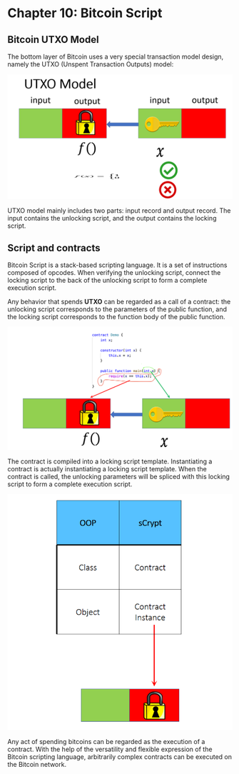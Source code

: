 # Chapter 10: Bitcoin Script

## Bitcoin UTXO Model

The bottom layer of Bitcoin uses a very special transaction model design, namely the UTXO (Unspent Transaction Outputs) model:

![UTXO](../../../../images/02.png)

UTXO model mainly includes two parts: input record and output record. The input contains the unlocking script, and the output contains the locking script.

## Script and contracts

Bitcoin Script is a stack-based scripting language. It is a set of instructions composed of opcodes. When verifying the unlocking script, connect the locking script to the back of the unlocking script to form a complete execution script.

Any behavior that spends **UTXO** can be regarded as a call of a contract: the unlocking script corresponds to the parameters of the public function, and the locking script corresponds to the function body of the public function.

![UTXO](../../../../images/01.png)

The contract is compiled into a locking script template. Instantiating a contract is actually instantiating a locking script template. When the contract is called, the unlocking parameters will be spliced with this locking script to form a complete execution script.

![UTXO](../../../../images/03.png)


Any act of spending bitcoins can be regarded as the execution of a contract. With the help of the versatility and flexible expression of the Bitcoin scripting language, arbitrarily complex contracts can be executed on the Bitcoin network.

